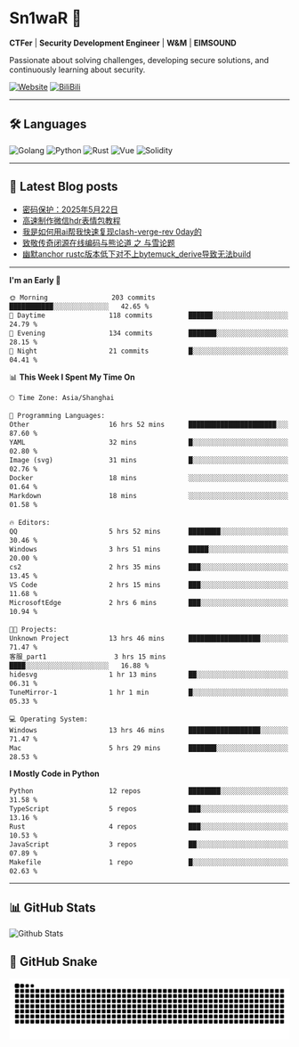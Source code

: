 # Sn1waR 👋

**CTFer** | **Security Development Engineer** | **W&M** | **EIMSOUND**

Passionate about solving challenges, developing secure solutions, and continuously learning about security.

[![Website](https://img.shields.io/website?url=https%3A%2F%2Fwww.snowywar.top)](https://www.snowywar.top) 
[![BiliBili](https://img.shields.io/badge/BiliBili-哔哩哔哩-00A1D6?style=flat&logo=bilibili&logoColor=white)](https://space.bilibili.com/8389161)  

---

## 🛠️ Languages
![Golang](https://img.shields.io/badge/-Golang-00ADD8?style=flat&logo=go&logoColor=white)
![Python](https://img.shields.io/badge/-Python-3776AB?style=flat&logo=python&logoColor=white)
![Rust](https://img.shields.io/badge/-Rust-000000?style=flat&logo=rust&logoColor=white)
![Vue](https://img.shields.io/badge/-Vue.js-4FC08D?style=flat&logo=vue.js&logoColor=white)
![Solidity](https://img.shields.io/badge/-Solidity-363636?style=flat&logo=solidity&logoColor=white)

---
## 📖 Latest Blog posts
<!-- BLOG-POST-LIST:START -->
- [密码保护：2025年5月22日](https://www.snowywar.top/4616.html)
- [高速制作微信hdr表情包教程](https://www.snowywar.top/4612.html)
- [我是如何用ai帮我快速复现clash-verge-rev 0day的](https://www.snowywar.top/4595.html)
- [致敬传奇闭源在线编码与熊论道 之 与雪论题](https://www.snowywar.top/4590.html)
- [幽默anchor rustc版本低下对不上bytemuck_derive导致无法build](https://www.snowywar.top/4587.html)
<!-- BLOG-POST-LIST:END -->
---
<!--START_SECTION:waka-->
**I'm an Early 🐤** 

```text
🌞 Morning                203 commits         ███████████░░░░░░░░░░░░░░   42.65 % 
🌆 Daytime                118 commits         ██████░░░░░░░░░░░░░░░░░░░   24.79 % 
🌃 Evening                134 commits         ███████░░░░░░░░░░░░░░░░░░   28.15 % 
🌙 Night                  21 commits          █░░░░░░░░░░░░░░░░░░░░░░░░   04.41 % 
```


📊 **This Week I Spent My Time On** 

```text
🕑︎ Time Zone: Asia/Shanghai

💬 Programming Languages: 
Other                    16 hrs 52 mins      ██████████████████████░░░   87.60 % 
YAML                     32 mins             █░░░░░░░░░░░░░░░░░░░░░░░░   02.80 % 
Image (svg)              31 mins             █░░░░░░░░░░░░░░░░░░░░░░░░   02.76 % 
Docker                   18 mins             ░░░░░░░░░░░░░░░░░░░░░░░░░   01.64 % 
Markdown                 18 mins             ░░░░░░░░░░░░░░░░░░░░░░░░░   01.58 % 

🔥 Editors: 
QQ                       5 hrs 52 mins       ████████░░░░░░░░░░░░░░░░░   30.46 % 
Windows                  3 hrs 51 mins       █████░░░░░░░░░░░░░░░░░░░░   20.00 % 
cs2                      2 hrs 35 mins       ███░░░░░░░░░░░░░░░░░░░░░░   13.45 % 
VS Code                  2 hrs 15 mins       ███░░░░░░░░░░░░░░░░░░░░░░   11.68 % 
MicrosoftEdge            2 hrs 6 mins        ███░░░░░░░░░░░░░░░░░░░░░░   10.94 % 

🐱‍💻 Projects: 
Unknown Project          13 hrs 46 mins      ██████████████████░░░░░░░   71.47 % 
客服_part1                 3 hrs 15 mins       ████░░░░░░░░░░░░░░░░░░░░░   16.88 % 
hidesvg                  1 hr 13 mins        ██░░░░░░░░░░░░░░░░░░░░░░░   06.31 % 
TuneMirror-1             1 hr 1 min          █░░░░░░░░░░░░░░░░░░░░░░░░   05.33 % 

💻 Operating System: 
Windows                  13 hrs 46 mins      ██████████████████░░░░░░░   71.47 % 
Mac                      5 hrs 29 mins       ███████░░░░░░░░░░░░░░░░░░   28.53 % 
```

**I Mostly Code in Python** 

```text
Python                   12 repos            ████████░░░░░░░░░░░░░░░░░   31.58 % 
TypeScript               5 repos             ███░░░░░░░░░░░░░░░░░░░░░░   13.16 % 
Rust                     4 repos             ███░░░░░░░░░░░░░░░░░░░░░░   10.53 % 
JavaScript               3 repos             ██░░░░░░░░░░░░░░░░░░░░░░░   07.89 % 
Makefile                 1 repo              █░░░░░░░░░░░░░░░░░░░░░░░░   02.63 % 
```




<!--END_SECTION:waka-->
---

## 📊 GitHub Stats
![Github Stats](https://github-readme-stats.vercel.app/api?username=jiayuqi7813&show_icons=true&theme=radical)

## 🐍 GitHub Snake
<picture>
  <source media="(prefers-color-scheme: dark)" srcset="https://raw.githubusercontent.com/jiayuqi7813/jiayuqi7813/output/github-contribution-grid-snake-dark.svg">
  <source media="(prefers-color-scheme: light)" srcset="https://raw.githubusercontent.com/jiayuqi7813/jiayuqi7813/output/github-contribution-grid-snake.svg">
  <img alt="github contribution grid snake animation" src="https://raw.githubusercontent.com/jiayuqi7813/jiayuqi7813/output/github-contribution-grid-snake.svg">
</picture>


